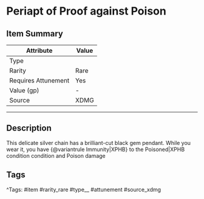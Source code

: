 # Periapt of Proof against Poison

## Item Summary

| Attribute            | Value                        |
|----------------------|------------------------------|
| Type                 |   |
| Rarity               | Rare             |
| Requires Attunement  | Yes                |
| Value (gp)           | -    |
| Source               | XDMG |

---

## Description

This delicate silver chain has a brilliant-cut black gem pendant. While you wear it, you have {@variantrule Immunity|XPHB} to the Poisoned|XPHB condition condition and Poison damage

## Tags

^Tags: #item #rarity_rare #type__ #attunement #source_xdmg